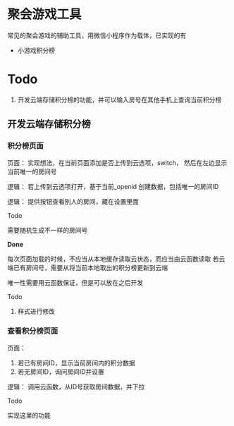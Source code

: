 # 聚会游戏工具

常见的聚会游戏的辅助工具，用微信小程序作为载体，已实现的有

- 小游戏积分榜

# Todo

1. 开发云端存储积分榜的功能，并可以输入房号在其他手机上查询当前积分榜



## 开发云端存储积分榜

### 积分榜页面

页面： 实现想法，在当前页面添加是否上传到云选项，switch， 然后在左边显示当前唯一的房间号

逻辑： 若上传到云选项打开，基于当前_openid 创建数据，包括唯一的房间ID

逻辑： 提供按钮查看别人的房间，藏在设置里面

Todo

需要随机生成不一样的房间号

**Done**

每次页面加载的时候，不应当从本地缓存读取云状态，而应当由云函数读取
若云端已有房间号，需要从将当前本地取出的积分榜更新到云端

唯一性需要用云函数保证，但是可以放在之后开发

Todo

1. 样式进行修改

### 查看积分榜页面

页面： 

1. 若已有房间ID，显示当前房间内的积分数据
2. 若无房间ID，询问房间ID并设置

逻辑： 调用云函数，从ID号获取房间数据，并下拉

Todo 

实现这里的功能

